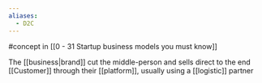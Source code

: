 ```yaml
---
aliases:
  - D2C
---
```

#concept in [[0 - 31 Startup business models you must know]]

The [[business|brand]] cut the middle-person and sells direct to the end [[Customer]] through their [[platform]], usually using a [[logistic]] partner
